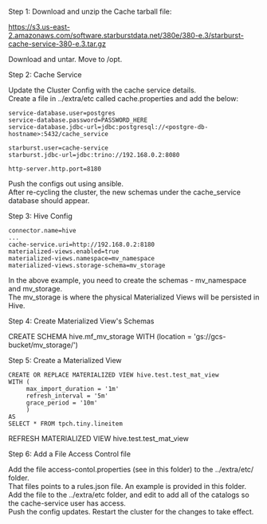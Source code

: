 Step 1: Download and unzip the Cache tarball file: </br>

https://s3.us-east-2.amazonaws.com/software.starburstdata.net/380e/380-e.3/starburst-cache-service-380-e.3.tar.gz

Download and untar. Move to /opt.

Step 2: Cache Service

Update the Cluster Config with the cache service details. </br>
Create a file in ../extra/etc called cache.properties and add the below:

    service-database.user=postgres 
    service-database.password=PASSWORD_HERE 
    service-database.jdbc-url=jdbc:postgresql://<postgre-db-hostname>:5432/cache_service 
        
    starburst.user=cache-service 
    starburst.jdbc-url=jdbc:trino://192.168.0.2:8080 
  
    http-server.http.port=8180

Push the configs out using ansible. </br>
After re-cycling the cluster, the new schemas under the cache_service database should appear.
   
Step 3: Hive Config

    connector.name=hive
    ...
    cache-service.uri=http://192.168.0.2:8180
    materialized-views.enabled=true
    materialized-views.namespace=mv_namespace
    materialized-views.storage-schema=mv_storage
    
In the above example, you need to create the schemas - mv_namespace and mv_storage. </br>
The mv_storage is where the physical Materialized Views will be persisted in Hive.

Step 4: Create Materialized View's Schemas

CREATE SCHEMA hive.mf_mv_storage
WITH (location = 'gs://gcs-bucket/mv_storage/')

Step 5: Create a Materialized View

    CREATE OR REPLACE MATERIALIZED VIEW hive.test.test_mat_view
    WITH (
         max_import_duration = '1m'
         refresh_interval = '5m'
         grace_period = '10m'
         )
    AS
    SELECT * FROM tpch.tiny.lineitem

REFRESH MATERIALIZED VIEW hive.test.test_mat_view

Step 6: Add a File Access Control file

Add the file access-contol.properties (see in this folder) to the ../extra/etc/ folder. </br>
That files points to a rules.json file. An example is provided in this folder. </br>
Add the file to the ../extra/etc folder, and edit to add all of the catalogs so the cache-service user has access. </br>
Push the config updates. Restart the cluster for the changes to take effect. </br>



